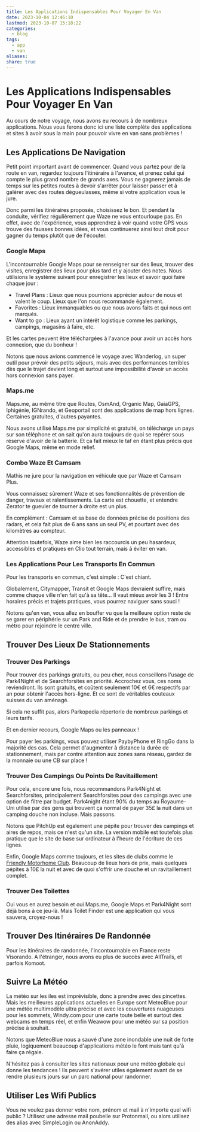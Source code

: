 ```yaml
---
title: Les Applications Indispensables Pour Voyager En Van
date: 2023-10-04 12:46:10
lastmod: 2023-10-07 15:18:22
categories:
  - blog
tags:
  - app
  - van
aliases: 
share: true
---
```


# Les Applications Indispensables Pour Voyager En Van

Au cours de notre voyage, nous avons eu recours à de nombreux applications. Nous vous ferons donc ici une liste complète des applications et sites à avoir sous la main pour pouvoir vivre en van sans problèmes !

## Les Applications De Navigation

Petit point important avant de commencer. Quand vous partez pour de la route en van, regardez toujours l'itinéraire à l'avance, et prenez celui qui compte le plus grand nombre de grands axes. Vous ne gagnerez jamais de temps sur les petites routes à devoir s'arrêter pour laisser passer et à galérer avec des routes dégueulasses, même si votre application vous le jure.

Donc parmi les itinéraires proposés, choisissez le bon. Et pendant la conduite, vérifiez régulièrement que Waze ne vous entourloupe pas. En effet, avec de l'expérience, vous apprendrez à voir quand votre GPS vous trouve des fausses bonnes idées, et vous continuerez ainsi tout droit pour gagner du temps plutôt que de l'écouter.

### Google Maps

L'incontournable Google Maps pour se renseigner sur des lieux, trouver des visites, enregistrer des lieux pour plus tard et y ajouter des notes. Nous utilisions le système suivant pour enregistrer les lieux et savoir quoi faire chaque jour :

- Travel Plans : Lieux que nous pourrions apprécier autour de nous et valent le coup. Lieux que l'on nous recommande également.
- Favorites : Lieux immanquables ou que nous avons faits et qui nous ont marqués.
- Want to go : Lieux ayant un intérêt logistique comme les parkings, campings, magasins à faire, etc.

Et les cartes peuvent être téléchargées à l'avance pour avoir un accès hors connexion, que du bonheur !

Notons que nous avions commencé le voyage avec Wanderlog, un super outil pour prévoir des petits séjours, mais avec des performances terribles dès que le trajet devient long et surtout une impossibilité d'avoir un accès hors connexion sans payer.

### Maps.me

Maps.me, au même titre que Routes, OsmAnd, Organic Map, GaiaGPS, Iphigénie, IGNrando, et Geoportail sont des applications de map hors lignes. Certaines gratuites, d'autres payantes.

Nous avons utilisé Maps.me par simplicité et gratuité, on télécharge un pays sur son téléphone et on sait qu'on aura toujours de quoi se repérer sous réserve d'avoir de la batterie. Et ça fait mieux le taf en étant plus précis que Google Maps, même en mode relief.

### Combo Waze Et Camsam

Mathis ne jure pour la navigation en véhicule que par Waze et Camsam Plus.

Vous connaissez sûrement Waze et ses fonctionnalités de prévention de danger, travaux et ralentissements. La carte est chouette, et entendre Zerator te gueuler de tourner à droite est un plus.

En complément : Camsam et sa base de données précise de positions des radars, et cela fait plus de 6 ans sans un seul PV, et pourtant avec des kilomètres au compteur.

Attention toutefois, Waze aime bien les raccourcis un peu hasardeux, accessibles et pratiques en Clio tout terrain, mais à éviter en van.

### Les Applications Pour Les Transports En Commun

Pour les transports en commun, c'est simple : C'est chiant.

Globalement, Citymapper, Transit et Google Maps devraient suffire, mais comme chaque ville n'en fait qu'à sa tête… Il vaut mieux avoir les 3 ! Entre horaires précis et trajets pratiques, vous pourrez naviguer sans souci !

Notons qu'en van, vous allez en bouffer vu que la meilleure option reste de se garer en périphérie sur un Park and Ride et de prendre le bus, tram ou métro pour rejoindre le centre ville.

## Trouver Des Lieux De Stationnements

### Trouver Des Parkings

Pour trouver des parkings gratuits, ou peu cher, nous conseillons l'usage de Park4Night et de Searchforsites en priorité. Accrochez vous, ces noms reviendront. Ils sont gratuits, et coûtent seulement 10€ et 6€ respectifs par an pour obtenir l'accès hors-ligne. Et ce sont de véritables couteaux suisses du van aménagé.

Si cela ne suffit pas, alors Parkopedia répertorie de nombreux parkings et leurs tarifs.

Et en dernier recours, Google Maps ou les panneaux !

Pour payer les parkings, vous pouvez utiliser PaybyPhone et RingGo dans la majorité des cas. Cela permet d'augmenter à distance la durée de stationnement, mais par contre attention aux zones sans réseau, gardez de la monnaie ou une CB sur place !

### Trouver Des Campings Ou Points De Ravitaillement

Pour cela, encore une fois, nous recommandons Park4Night et Searchforsites, principalement Searchforsites pour des campings avec une option de filtre par budget. Park4night étant 90% du temps au Royaume-Uni utilisé par des gens qui trouvent ça normal de payer 35£ la nuit dans un camping douche non incluse. Mais passons.

Notons que PitchUp est également une pépite pour trouver des campings et aires de repos, mais ce n'est qu'un site. La version mobile est toutefois plus pratique que le site de base sur ordinateur à l'heure de l'écriture de ces lignes.

Enfin, Google Maps comme toujours, et les sites de clubs comme le [Friendly Motorhome Club](https://www.campingandcaravanningclub.co.uk/). Beaucoup de lieux hors de prix, mais quelques pépites à 10£ la nuit et avec de quoi s'offrir une douche et un ravitaillement complet.

### Trouver Des Toilettes

Oui vous en aurez besoin et oui Maps.me, Google Maps et Park4Night sont déjà bons à ce jeu-là. Mais Toilet Finder est une application qui vous sauvera, croyez-nous !

## Trouver Des Itinéraires De Randonnée

Pour les itinéraires de randonnée, l'incontournable en France reste Visorando. A l'étranger, nous avons eu plus de succès avec AllTrails, et parfois Komoot.

## Suivre La Météo

La météo sur les iles est imprévisible, donc à prendre avec des pincettes. Mais les meilleures applications actuelles en Europe sont MeteoBlue pour une météo multimodèle ultra précise et avec les couvertures nuageuses pour les sommets, Windy.com pour une carte toute belle et surtout des webcams en temps réel, et enfin Weawow pour une météo sur sa position précise à souhait.

Notons que MeteoBlue nous a sauvé d'une zone inondable une nuit de forte pluie, logiquement beaucoup d'applications météo le font mais tant qu'à faire ça régale.

N'hésitez pas à consulter les sites nationaux pour une météo globale qui donne les tendances ! Ils peuvent s'avérer utiles également avant de se rendre plusieurs jours sur un parc national pour randonner.

## Utiliser Les Wifi Publics

Vous ne voulez pas donner votre nom, prénom et mail à n'importe quel wifi public ? Utilisez une adresse mail poubelle sur Protonmail, ou alors utilisez des alias avec SimpleLogin ou AnonAddy.
